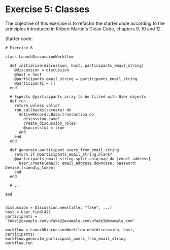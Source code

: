 # Exercise 5: Classes

The objective of this exercise is to refactor the starter code according to the principles introduced in Robert Martin's Clean Code, chapters 9, 10 and 12.

Starter code:

```
# Exercise 6

class LaunchDiscussionWorkflow

  def initialize(discussion, host, participants_email_string)
    @discussion = discussion
    @host = host
    @participants_email_string = participants_email_string
    @participants = []
  end

  # Expects @participants array to be filled with User objects
  def run
    return unless valid?
    run_callbacks(:create) do
      ActiveRecord::Base.transaction do
        discussion.save!
        create_discussion_roles!
        @successful = true
      end
    end
  end

  def generate_participant_users_from_email_string
    return if @participants_email_string.blank?
    @participants_email_string.split.uniq.map do |email_address|
      User.create(email: email_address.downcase, password: Devise.friendly_token)
    end
  end

  # ...

end


discussion = Discussion.new(title: "fake", ...)
host = User.find(42)
participants = "fake1@example.com\nfake2@example.com\nfake3@example.com"

workflow = LaunchDiscussionWorkflow.new(discussion, host, participants)
workflow.generate_participant_users_from_email_string
workflow.run
```
